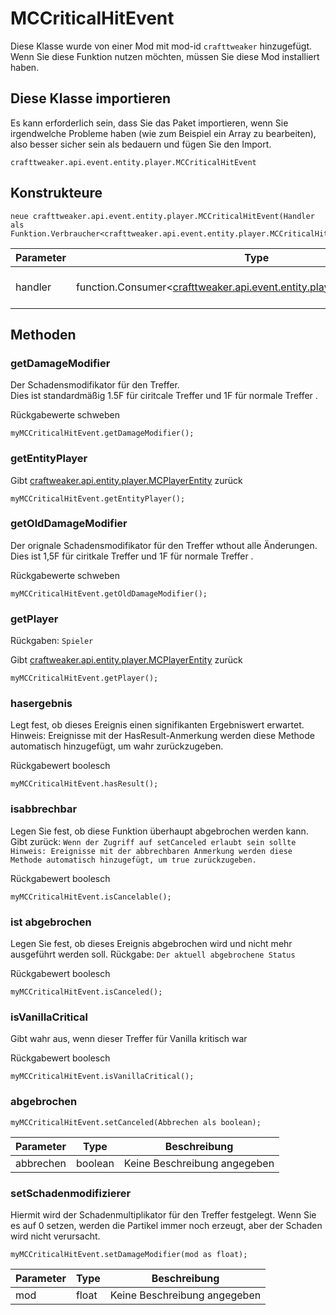 # MCCriticalHitEvent

Diese Klasse wurde von einer Mod mit mod-id `crafttweaker` hinzugefügt. Wenn Sie diese Funktion nutzen möchten, müssen Sie diese Mod installiert haben.

## Diese Klasse importieren
Es kann erforderlich sein, dass Sie das Paket importieren, wenn Sie irgendwelche Probleme haben (wie zum Beispiel ein Array zu bearbeiten), also besser sicher sein als bedauern und fügen Sie den Import.
```zenscript
crafttweaker.api.event.entity.player.MCCriticalHitEvent
```

## Konstrukteure
```zenscript
neue crafttweaker.api.event.entity.player.MCCriticalHitEvent(Handler als Funktion.Verbraucher<crafttweaker.api.event.entity.player.MCCriticalHitEvent>);
```
| Parameter | Type                                                                                                                              | Beschreibung                 |
| --------- | --------------------------------------------------------------------------------------------------------------------------------- | ---------------------------- |
| handler   | function.Consumer<[crafttweaker.api.event.entity.player.MCCriticalHitEvent](/vanilla/api/event/entity/player/MCCriticalHitEvent)> | Keine Beschreibung angegeben |



## Methoden
### getDamageModifier

Der Schadensmodifikator für den Treffer.<br> Dies ist standardmäßig 1.5F für ciritcale Treffer und 1F für normale Treffer .

Rückgabewerte schweben

```zenscript
myMCCriticalHitEvent.getDamageModifier();
```

### getEntityPlayer

Gibt [craftweaker.api.entity.player.MCPlayerEntity](/vanilla/api/entity/player/MCPlayerEntity) zurück

```zenscript
myMCCriticalHitEvent.getEntityPlayer();
```

### getOldDamageModifier

Der orignale Schadensmodifikator für den Treffer wthout alle Änderungen.<br> Dies ist 1,5F für ciritkale Treffer und 1F für normale Treffer .

Rückgabewerte schweben

```zenscript
myMCCriticalHitEvent.getOldDamageModifier();
```

### getPlayer

Rückgaben: `Spieler`

Gibt [craftweaker.api.entity.player.MCPlayerEntity](/vanilla/api/entity/player/MCPlayerEntity) zurück

```zenscript
myMCCriticalHitEvent.getPlayer();
```

### hasergebnis

Legt fest, ob dieses Ereignis einen signifikanten Ergebniswert erwartet. Hinweis: Ereignisse mit der HasResult-Anmerkung werden diese Methode automatisch hinzugefügt, um wahr zurückzugeben.

Rückgabewert boolesch

```zenscript
myMCCriticalHitEvent.hasResult();
```

### isabbrechbar

Legen Sie fest, ob diese Funktion überhaupt abgebrochen werden kann. Gibt zurück: `Wenn der Zugriff auf setCanceled erlaubt sein sollte
 Hinweis:
 Ereignisse mit der abbrechbaren Anmerkung werden diese Methode automatisch hinzugefügt, um true zurückzugeben.`

Rückgabewert boolesch

```zenscript
myMCCriticalHitEvent.isCancelable();
```

### ist abgebrochen

Legen Sie fest, ob dieses Ereignis abgebrochen wird und nicht mehr ausgeführt werden soll. Rückgabe: `Der aktuell abgebrochene Status`

Rückgabewert boolesch

```zenscript
myMCCriticalHitEvent.isCanceled();
```

### isVanillaCritical

Gibt wahr aus, wenn dieser Treffer für Vanilla kritisch war

Rückgabewert boolesch

```zenscript
myMCCriticalHitEvent.isVanillaCritical();
```

### abgebrochen

```zenscript
myMCCriticalHitEvent.setCanceled(Abbrechen als boolean);
```

| Parameter | Type    | Beschreibung                 |
| --------- | ------- | ---------------------------- |
| abbrechen | boolean | Keine Beschreibung angegeben |


### setSchadenmodifizierer

Hiermit wird der Schadenmultiplikator für den Treffer festgelegt. Wenn Sie es auf 0 setzen, werden die Partikel immer noch erzeugt, aber der Schaden wird nicht verursacht.

```zenscript
myMCCriticalHitEvent.setDamageModifier(mod as float);
```

| Parameter | Type  | Beschreibung                 |
| --------- | ----- | ---------------------------- |
| mod       | float | Keine Beschreibung angegeben |



